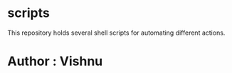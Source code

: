 # scripts
This repository holds several shell scripts for automating different actions.

# Author : Vishnu

